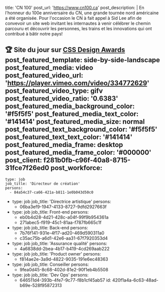 title: 'CN 100'
post_url: 'https://www.cn100.ca'
post_description: |
  En l'honneur du 100e anniversaire du CN, une grande tournée nord américaine a été organisée. Pour l'occasion le CN à fait appel à Sid Lee afin de convevoir un site web invitant les internautes à venir célébrer le chemin parcouru et découvrir les personnes, les trains et les innovations qui ont contribué à bâtir notre pays!
  
  🏆 Site du jour sur [CSS Design Awards](https://www.cssdesignawards.com/sites/cn100-a-moving-celebration/35170/?fbclid=IwAR0VZV4e1h2_vUlRboepnKNEZcGuU__0eQbK8oPTTGbfZdTfzfKBinAgyxk)
post_featured_template: side-by-side-landscape
post_featured_media: video
post_featured_video_url: 'https://player.vimeo.com/video/334772629'
post_featured_video_type: gifv
post_featured_video_ratio: '0.6383'
post_featured_media_background_color: '#f5f5f5'
post_featured_media_text_color: '#141414'
post_featured_media_size: normal
post_featured_text_background_color: '#f5f5f5'
post_featured_text_text_color: '#141414'
post_featured_media_frame: desktop
post_featured_media_frame_color: '#000000'
post_client: f281b0fb-c96f-40a8-8715-31fce7f26ed0
post_workforce:
  -
    type: job
    job_title: 'Directeur de création'
    persons:
      - 84a54c37-ca66-421a-b811-1e0b043d50c0
  -
    type: job
    job_title: 'Directrice artistique'
    persons:
      - 06ba3ef9-1947-4133-8727-9dfd2927663f
  -
    type: job
    job_title: Front-end
    persons:
      - eb0b4d28-4d21-428c-a04f-99f9b954361a
      - 271abec5-f919-45c1-81aa-f787fb665c1f
  -
    type: job
    job_title: Back-end
    persons:
      - 7b76f141-931e-4f17-ad20-469d590311a0
      - c35ac75b-a6d1-42e6-aa31-67f7920353d4
  -
    type: job
    job_title: 'Assurance qualité'
    persons:
      - 4a6838dd-2bea-4b17-b419-4cd269aab222
  -
    type: job
    job_title: 'Product owner'
    persons:
      - f814ae2e-3a9d-4822-9035-191e6ec48363
  -
    type: job
    job_title: Conseiller
    persons:
      - 9fea0d45-8c68-402d-81e2-90f1eb4b5508
  -
    type: job
    job_title: 'Dev Ops'
    persons:
      - 646511d4-393b-4fe7-9c77-f8b1cf45ab57
id: 420f1a4a-6c63-48ad-b69e-528f95872313
